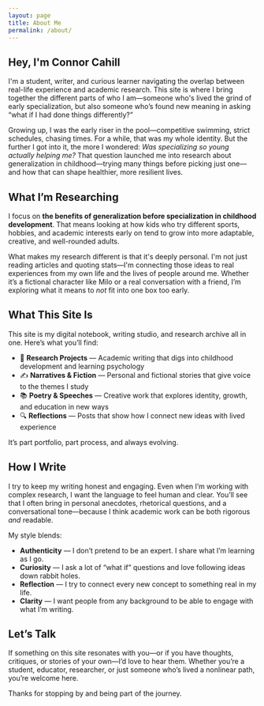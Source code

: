 ```yaml
---
layout: page
title: About Me
permalink: /about/
---
```


## Hey, I'm Connor Cahill

I'm a student, writer, and curious learner navigating the overlap between real-life experience and academic research. This site is where I bring together the different parts of who I am—someone who's lived the grind of early specialization, but also someone who’s found new meaning in asking “what if I had done things differently?”

Growing up, I was the early riser in the pool—competitive swimming, strict schedules, chasing times. For a while, that was my whole identity. But the further I got into it, the more I wondered: *Was specializing so young actually helping me?* That question launched me into research about generalization in childhood—trying many things before picking just one—and how that can shape healthier, more resilient lives.

## What I’m Researching

I focus on **the benefits of generalization before specialization in childhood development**. That means looking at how kids who try different sports, hobbies, and academic interests early on tend to grow into more adaptable, creative, and well-rounded adults.

What makes my research different is that it's deeply personal. I'm not just reading articles and quoting stats—I'm connecting those ideas to real experiences from my own life and the lives of people around me. Whether it’s a fictional character like Milo or a real conversation with a friend, I’m exploring what it means to *not* fit into one box too early.

## What This Site Is

This site is my digital notebook, writing studio, and research archive all in one. Here’s what you’ll find:

- 🧠 **Research Projects** — Academic writing that digs into childhood development and learning psychology  
- ✍️ **Narratives & Fiction** — Personal and fictional stories that give voice to the themes I study  
- 📚 **Poetry & Speeches** — Creative work that explores identity, growth, and education in new ways  
- 🔍 **Reflections** — Posts that show how I connect new ideas with lived experience  

It’s part portfolio, part process, and always evolving.

## How I Write

I try to keep my writing honest and engaging. Even when I’m working with complex research, I want the language to feel human and clear. You’ll see that I often bring in personal anecdotes, rhetorical questions, and a conversational tone—because I think academic work can be both rigorous *and* readable.

My style blends:

- **Authenticity** — I don’t pretend to be an expert. I share what I’m learning as I go.  
- **Curiosity** — I ask a lot of “what if” questions and love following ideas down rabbit holes.  
- **Reflection** — I try to connect every new concept to something real in my life.  
- **Clarity** — I want people from any background to be able to engage with what I’m writing.  

## Let’s Talk

If something on this site resonates with you—or if you have thoughts, critiques, or stories of your own—I’d love to hear them. Whether you’re a student, educator, researcher, or just someone who’s lived a nonlinear path, you’re welcome here.

Thanks for stopping by and being part of the journey.

